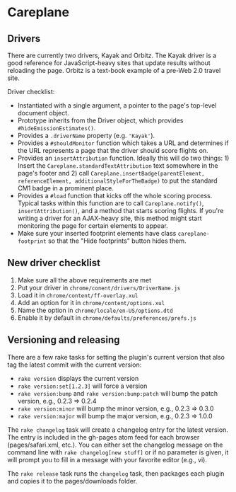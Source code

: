 # Careplane

## Drivers

There are currently two drivers, Kayak and Orbitz. The Kayak driver is a good reference for JavaScript-heavy sites that update results without reloading the page. Orbitz is a text-book example of a pre-Web 2.0 travel site.

Driver checklist:

* Instantiated with a single argument, a pointer to the page's top-level document object.
* Prototype inherits from the Driver object, which provides `#hideEmissionEstimates()`.
* Provides a `.driverName` property (e.g. `'Kayak'`).
* Provides a `#shouldMonitor` function which takes a URL and determines if the URL represents a page that the driver should score flights on.
* Provides an `insertAttribution` function. Ideally this will do two things: 1) Insert the `Careplane.standardTextAttribution` text somewhere in the page's footer and 2) call `Careplane.insertBadge(parentElement, referenceElement, additionalStyleForTheBadge)` to put the standard CM1 badge in a prominent place.
* Provides a `#load` function that kicks off the whole scoring process. Typical tasks within this function are to call `Careplane.notify()`, `insertAttribution()`, and a method that starts scoring flights. If you're writing a driver for an AJAX-heavy site, this method might start monitoring the page for certain elements to appear.
* Make sure your inserted footprint elements have class `careplane-footprint` so that the "Hide footprints" button hides them.

## New driver checklist

1. Make sure all the above requirements are met
2. Put your driver in `chrome/conent/drivers/DriverName.js`
3. Load it in `chrome/content/ff-overlay.xul`
4. Add an option for it in `chrome/content/options.xul`
5. Name the option in `chrome/locale/en-US/options.dtd`
6. Enable it by default in `chrome/defaults/preferences/prefs.js`

## Versioning and releasing

There are a few rake tasks for setting the plugin's current version that also tag the latest commit with the current version:
* `rake version` displays the current version
* `rake version:set[1.2.3]` will force a version
* `rake version:bump` and `rake version:bump:patch` will bump the patch version, e.g., 0.2.3 => 0.2.4
* `rake version:minor` will bump the minor version, e.g., 0.2.3 => 0.3.0
* `rake version:major` will bump the major version, e.g., 0.2.3 => 1.0.0

The `rake changelog` task will create a changelog entry for the latest version. The entry is included in the gh-pages atom feed for each browser (pages/safari.xml, etc.). You can either set the changelog message on the command line with `rake changelog[new stuff]` or if no parameter is given, it will prompt you to fill in a message with your favorite editor (e.g., vi).

The `rake release` task runs the `changelog` task, then packages each plugin and copies it to the pages/downloads folder.

